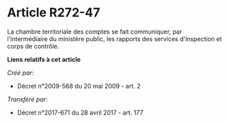 # Article R272-47

La chambre territoriale des comptes se fait communiquer, par l'intermédiaire du ministère public, les rapports des services
d'inspection et corps de contrôle.

**Liens relatifs à cet article**

_Créé par_:

  - Décret n°2009-568 du 20 mai 2009 - art. 2

_Transféré par_:

  - Décret n°2017-671 du 28 avril 2017 - art. 177
